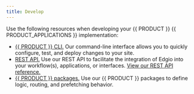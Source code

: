 ```yaml
---
title: Develop
---
```


Use the following resources when developing your {{ PRODUCT }} {{ PRODUCT_APPLICATIONS }} implementation:
-   [{{ PRODUCT }} CLI.](/applications/performance/cdn_as_code/cli) Our command-line interface allows you to quickly configure, test, and deploy changes to your site.
-   [REST API.](/applications/develop/rest_api) Use our REST API to facilitate the integration of Edgio into your workflow(s), applications, or interfaces. [View our REST API reference.](https://docs.edg.io/rest_api)
-   [{{ PRODUCT }} packages.](/applications/develop/packages) Use our {{ PRODUCT }} packages to define logic, routing, and prefetching behavior.
